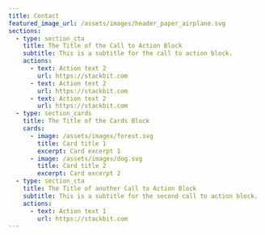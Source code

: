 ```yaml
---
title: Contact
featured_image_url: /assets/images/header_paper_airplane.svg
sections:
  - type: section_cta
    title: The Title of the Call to Action Block
    subtitle: This is a subtitle for the call to action block.
    actions:
      - text: Action text 2
        url: https://stackbit.com
      - text: Action text 2
        url: https://stackbit.com
      - text: Action text 2
        url: https://stackbit.com
  - type: section_cards
    title: The Title of the Cards Block
    cards:
      - image: /assets/images/forest.svg
        title: Card title 1
        excerpt: Card excerpt 1
      - image: /assets/images/dog.svg
        title: Card title 2
        excerpt: Card excerpt 2
  - type: section_cta
    title: The Title of another Call to Action Block
    subtitle: This is a subtitle for the second call to action block.
    actions:
      - text: Action text 1
        url: https://stackbit.com
---
```

